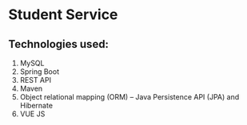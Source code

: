 # Student Service
 
## Technologies used: 
1. MySQL
2. Spring Boot
3. REST API
4. Maven
5. Object relational mapping (ORM) – Java Persistence API (JPA) and Hibernate
6. VUE JS
